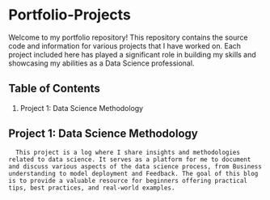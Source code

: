 # Portfolio-Projects
Welcome to my portfolio repository! This repository contains the source code and information for various projects that I have worked on.
Each project included here has played a significant role in building my skills and showcasing my abilities as a Data Science professional.

## Table of Contents

1. Project 1: Data Science Methodology

## Project 1: Data Science Methodology
      This project is a log where I share insights and methodologies related to data science. It serves as a platform for me to document and discuss various aspects of the data science process, from Business understanding to model deployment and Feedback. The goal of this blog is to provide a valuable resource for beginners offering practical tips, best practices, and real-world examples.

